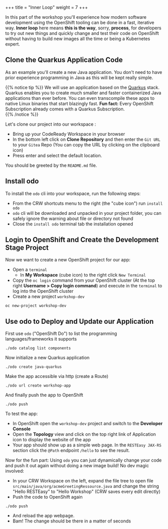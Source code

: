 +++
title = "Inner Loop"
weight = 7
+++

In this part of the workshop you'll experience how modern software development using the OpenShift tooling can be done in a fast, iterative way. **Inner loop** here means **this is the way**, sorry, **process**, for developers to try out new things and quickly change and test their code on OpenShift without having to build new images all the time or being a Kubernetes expert.

## Clone the Quarkus Application Code

As an example you'll create a new Java application. You don't need to have prior experience programming in Java as this will be kept really simple.

{{% notice tip %}}
We will use an application based on the [Quarkus](https://quarkus.io/) stack. Quarkus enables you to create much smaller and faster containerized Java applications than ever before.  You can even transcompile these apps to native Linux binaries that start blazingly fast.  **Fun fact:** Every OpenShift Subscription already comes with a Quarkus Subscription.      
{{% /notice %}}

Let's clone our project into our workspace :
- Bring up your CodeReady Workspace in your browser
- In the bottom left click on **Clone Repository** and then enter the `Git URL` to your `Gitea` Repo (You can copy the URL by clicking on the clipboard icon)
- Press enter and select the default location.

You should be greeted by the `README.md` file.

## Install odo

To install the `odo` cli into your workspace, run the following steps:

- From the CRW shortcuts menu to the right (the "cube icon") run `install odo`
- `odo` cli will be downloaded and unpacked in your project folder, you can safely ignore the warning about file or directory not found
- Close the `install odo` terminal tab the installation opened

## Login to OpenShift and Create the Development Stage Project

Now we want to create a new OpenShift project for our app:

- Open a `terminal`
  - In **My Workspace** (cube icon) to the right click `New Terminal`
- Copy the `oc login` command from your OpenShift cluster (At the top right **Username > Copy login command**) and execute in the `terminal` to log into the OpenShift cluster
- Create a new project `workshop-dev`
```
oc new-project workshop-dev
```

## Use odo to Deploy and Update our Application

First use `odo` ("OpenShift Do") to list the programming languages/frameworks it supports
```
./odo catalog list components
```
Now initialize a new Quarkus application
```
./odo create java-quarkus
```
Make the app accessible via http (create a Route)
```
./odo url create workshop-app
```
And finally push the app to OpenShift
```
./odo push
```
To test the app:
- In OpenShift open the `workshop-dev` project and switch to the **Developer Console**
- Open the **Topology** view and click on the top right link of Application icon to display the website of the app
- Your app should show up as a simple web page. In the `RESTEasy JAX-RS` section click the `@Path` endpoint `/hello` to see the result.

Now for the fun part: Using `odo` you can just dynamically change your code and push it out again without doing a new image build! No dev magic involved:
- In your CRW Workspace on the left, expand the file tree to open file `src/main/java/org/acmeGreetingRessource.java` and change the string "Hello RESTEasy" to "Hello Workshop" (CRW saves every edit directly)
- Push the code to OpenShift again
```
./odo push
```
- And reload the app webpage.
- Bam! The change should be there in a matter of seconds  
